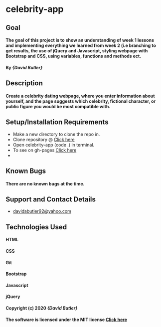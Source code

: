 # celebrity-app

## Goal

#### The goal of this project is to show an understanding of week 1 lessons and implementing everything we learned from week 2 (i.e branching to get results, the use of jQuery and Javascript, styling webpage with Bootstrap and CSS, using variables, functions and methods ect.
#### By _**{David Butler}**_

## Description
#### Create a celebrity dating webpage, where you enter information about yourself, and the page suggests which celebrity, fictional character, or public figure you would be most compatible with.

## Setup/Installation Requirements
* Make a new directory to clone the repo in.
* Clone repository @ [Click here](https://github.com/davidabutler92/celebrity-app.git)
* Open celebrity-app (code .) in terminal.
* To see on gh-pages [Click here](https://davidabutler92.github.io/celebrity-app/)  
* 

## Known Bugs 
#### There are no known bugs at the time.

## Support and Contact Details
* davidabutler92@yahoo.com

## Technologies Used 
#### HTML
#### CSS
#### Git 
#### Bootstrap
#### Javascript
#### jQuery 

#### Copyright (c) 2020 **_{David Butler}_**
#### The software is licensed under the MIT license [Click here](LICENSE.md)
